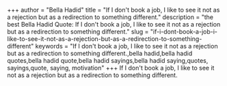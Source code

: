 +++
author = "Bella Hadid"
title = "If I don't book a job, I like to see it not as a rejection but as a redirection to something different."
description = "the best Bella Hadid Quote: If I don't book a job, I like to see it not as a rejection but as a redirection to something different."
slug = "if-i-dont-book-a-job-i-like-to-see-it-not-as-a-rejection-but-as-a-redirection-to-something-different"
keywords = "If I don't book a job, I like to see it not as a rejection but as a redirection to something different.,bella hadid,bella hadid quotes,bella hadid quote,bella hadid sayings,bella hadid saying,quotes, sayings,quote, saying, motivation"
+++
If I don't book a job, I like to see it not as a rejection but as a redirection to something different.
